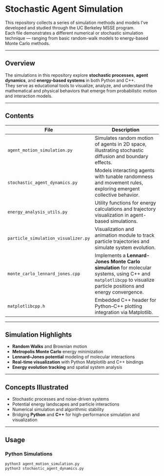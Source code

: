 # Stochastic Agent Simulation

This repository collects a series of simulation methods and models I’ve developed and studied through the UC Berkeley MSSE program.  
Each file demonstrates a different numerical or stochastic simulation technique — ranging from basic random-walk models to energy-based Monte Carlo methods.

---

## Overview

The simulations in this repository explore **stochastic processes**, **agent dynamics**, and **energy-based systems** in both Python and C++.  
They serve as educational tools to visualize, analyze, and understand the mathematical and physical behaviors that emerge from probabilistic motion and interaction models.

---

## Contents

| File | Description |
|------|--------------|
| `agent_motion_simulation.py` | Simulates random motion of agents in 2D space, illustrating stochastic diffusion and boundary effects. |
| `stochastic_agent_dynamics.py` | Models interacting agents with tunable randomness and movement rules, exploring emergent collective behavior. |
| `energy_analysis_utils.py` | Utility functions for energy calculations and trajectory visualization in agent-based simulations. |
| `particle_simulation_visualizer.py` | Visualization and animation module to track particle trajectories and simulate system evolution. |
| `monte_carlo_lennard_jones.cpp` | Implements a **Lennard-Jones Monte Carlo simulation** for molecular systems, using C++ and `matplotlibcpp` to visualize particle positions and energy convergence. |
| `matplotlibcpp.h` | Embedded C++ header for Python–C++ plotting integration via Matplotlib. |

---

## Simulation Highlights

- **Random Walks** and Brownian motion  
- **Metropolis Monte Carlo** energy minimization  
- **Lennard–Jones potential** modeling of molecular interactions  
- **Real-time visualization** with Python Matplotlib and C++ bindings  
- **Energy evolution tracking** and spatial system analysis  

---

## Concepts Illustrated

- Stochastic processes and noise-driven systems  
- Potential energy landscapes and particle interactions  
- Numerical simulation and algorithmic stability  
- Bridging **Python** and **C++** for high-performance simulation and visualization  

---

## Usage

### Python Simulations
```bash
python3 agent_motion_simulation.py
python3 stochastic_agent_dynamics.py

